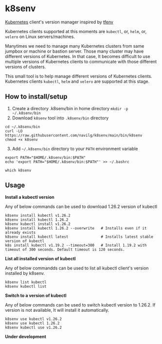 # k8senv

[Kubernetes](https://kubernetes.io) client's version manager inspired by [tfenv](https://github.com/tfutils/tfenv)

Kubernetes clients supported at this moments are `kubectl`, or, `helm`, or, `velero` on Linux servers/machines.

Manytimes we need to manage many Kubernetes clusters from same jumpbox or machine or bastion server. Those many cluster may have different versions of Kubernetes. In that case, It becomes difficult to use multiple versions of Kubernetes clients to communicate with those different versions of clusters.

This small tool is to help manage different versions of Kubernetes clients. Kubernetes clients `kubectl`, `helm` and `velero` are supported at this stage.

## How to install/setup

1. Create a directory .k8senv/bin in home directory `mkdir -p ~/.k8senv/bin`
2. Download `k8senv` tool into `.k8senv/bin` directory

```
cd ~/.k8senv/bin
curl -LO https://raw.githubusercontent.com/navilg/k8senv/main/bin/k8senv
chmod +x k8senv
```

3. Add `~/.k8senv/bin` directory to your `PATH` environment variable

```
export PATH="$HOME/.k8senv/bin:$PATH"
echo 'export PATH="$HOME/.k8senv/bin:$PATH"' >> ~/.bashrc
```

```
which k8senv
```

## Usage

**Install a kubectl version**

Any of below commands can be used to download 1.26.2 version of kubectl

```
k8senv install kubectl v1.26.2
k8senv install kubectl 1.26.2
k8senv kubectl install v1.26.2
k8senv install kubectl 1.26.2 --overwrite   # Installs even if it already exists
k8senv install kubectl latest               # Installs latest stable version of kubectl
k8s install kubectl v1.19.2 --timeout=300   # Install 1.19.2 with timeout of 300 seconds. Default timeout is 120 seconds.
```

**List all installed version of kubectl**

Any of below commandds can be used to list all kubectl client's version installed by k8senv.

```
k8senv list kubectl
k8senv kubectl list
```

**Switch to a version of kubectl**

Any of below commands can be used to switch kubectl version to 1.26.2. If version is not available, It will install it automatically.

```
k8senv use kubectl v1.26.2
k8senv use kubectl 1.26.2
k8senv kubectl use v1.26.2
```

**Under development**